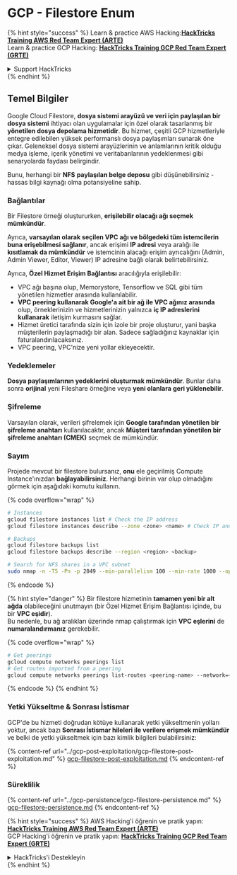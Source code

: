 # GCP - Filestore Enum

{% hint style="success" %}
Learn & practice AWS Hacking:<img src="../../../.gitbook/assets/image (1) (1) (1).png" alt="" data-size="line">[**HackTricks Training AWS Red Team Expert (ARTE)**](https://training.hacktricks.xyz/courses/arte)<img src="../../../.gitbook/assets/image (1) (1) (1).png" alt="" data-size="line">\
Learn & practice GCP Hacking: <img src="../../../.gitbook/assets/image (2).png" alt="" data-size="line">[**HackTricks Training GCP Red Team Expert (GRTE)**<img src="../../../.gitbook/assets/image (2).png" alt="" data-size="line">](https://training.hacktricks.xyz/courses/grte)

<details>

<summary>Support HackTricks</summary>

* Check the [**subscription plans**](https://github.com/sponsors/carlospolop)!
* **Join the** 💬 [**Discord group**](https://discord.gg/hRep4RUj7f) or the [**telegram group**](https://t.me/peass) or **follow** us on **Twitter** 🐦 [**@hacktricks\_live**](https://twitter.com/hacktricks_live)**.**
* **Share hacking tricks by submitting PRs to the** [**HackTricks**](https://github.com/carlospolop/hacktricks) and [**HackTricks Cloud**](https://github.com/carlospolop/hacktricks-cloud) github repos.

</details>
{% endhint %}

## Temel Bilgiler

Google Cloud Filestore, **dosya sistemi arayüzü ve veri için paylaşılan bir dosya sistemi** ihtiyacı olan uygulamalar için özel olarak tasarlanmış bir **yönetilen dosya depolama hizmetidir**. Bu hizmet, çeşitli GCP hizmetleriyle entegre edilebilen yüksek performanslı dosya paylaşımları sunarak öne çıkar. Geleneksel dosya sistemi arayüzlerinin ve anlamlarının kritik olduğu medya işleme, içerik yönetimi ve veritabanlarının yedeklenmesi gibi senaryolarda faydası belirgindir.

Bunu, herhangi bir **NFS** **paylaşılan belge deposu** gibi düşünebilirsiniz - hassas bilgi kaynağı olma potansiyeline sahip.

### Bağlantılar

Bir Filestore örneği oluştururken, **erişilebilir olacağı ağı seçmek mümkündür**.

Ayrıca, **varsayılan olarak seçilen VPC ağı ve bölgedeki tüm istemcilerin buna erişebilmesi sağlanır**, ancak erişimi **IP adresi** veya aralığı ile **kısıtlamak da mümkündür** ve istemcinin alacağı erişim ayrıcalığını (Admin, Admin Viewer, Editor, Viewer) IP adresine bağlı olarak belirtebilirsiniz.

Ayrıca, **Özel Hizmet Erişim Bağlantısı** aracılığıyla erişilebilir:

* VPC ağı başına olup, Memorystore, Tensorflow ve SQL gibi tüm yönetilen hizmetler arasında kullanılabilir.
* **VPC peering kullanarak Google'a ait bir ağ ile VPC ağınız arasında** olup, örneklerinizin ve hizmetlerinizin yalnızca **iç IP adreslerini kullanarak** iletişim kurmasını sağlar.
* Hizmet üretici tarafında sizin için izole bir proje oluşturur, yani başka müşterilerin paylaşmadığı bir alan. Sadece sağladığınız kaynaklar için faturalandırılacaksınız.
* VPC peering, VPC'nize yeni yollar ekleyecektir.

### Yedeklemeler

**Dosya paylaşımlarının yedeklerini oluşturmak mümkündür**. Bunlar daha sonra **orijinal** yeni Fileshare örneğine veya **yeni olanlara** **geri yüklenebilir**.

### Şifreleme

Varsayılan olarak, verileri şifrelemek için **Google tarafından yönetilen bir şifreleme anahtarı** kullanılacaktır, ancak **Müşteri tarafından yönetilen bir şifreleme anahtarı (CMEK)** seçmek de mümkündür.

### Sayım

Projede mevcut bir filestore bulursanız, **onu** ele geçirilmiş Compute Instance'ınızdan **bağlayabilirsiniz**. Herhangi birinin var olup olmadığını görmek için aşağıdaki komutu kullanın.

{% code overflow="wrap" %}
```bash
# Instances
gcloud filestore instances list # Check the IP address
gcloud filestore instances describe --zone <zone> <name> # Check IP and access restrictions

# Backups
gcloud filestore backups list
gcloud filestore backups describe --region <region> <backup>

# Search for NFS shares in a VPC subnet
sudo nmap -n -T5 -Pn -p 2049 --min-parallelism 100 --min-rate 1000 --open 10.99.160.2/20
```
{% endcode %}

{% hint style="danger" %}
Bir filestore hizmetinin **tamamen yeni bir alt ağda** olabileceğini unutmayın (bir Özel Hizmet Erişim Bağlantısı içinde, bu bir **VPC eşidir**).\
Bu nedenle, bu ağ aralıkları üzerinde nmap çalıştırmak için **VPC eşlerini** de **numaralandırmanız** gerekebilir.

{% code overflow="wrap" %}
```bash
# Get peerings
gcloud compute networks peerings list
# Get routes imported from a peering
gcloud compute networks peerings list-routes <peering-name> --network=<network-name> --region=<region> --direction=INCOMING
```
{% endcode %}
{% endhint %}

### Yetki Yükseltme & Sonrası İstismar

GCP'de bu hizmeti doğrudan kötüye kullanarak yetki yükseltmenin yolları yoktur, ancak bazı **Sonrası İstismar hileleri ile verilere erişmek mümkündür** ve belki de yetki yükseltmek için bazı kimlik bilgileri bulabilirsiniz:

{% content-ref url="../gcp-post-exploitation/gcp-filestore-post-exploitation.md" %}
[gcp-filestore-post-exploitation.md](../gcp-post-exploitation/gcp-filestore-post-exploitation.md)
{% endcontent-ref %}

### Süreklilik

{% content-ref url="../gcp-persistence/gcp-filestore-persistence.md" %}
[gcp-filestore-persistence.md](../gcp-persistence/gcp-filestore-persistence.md)
{% endcontent-ref %}

{% hint style="success" %}
AWS Hacking'i öğrenin ve pratik yapın:<img src="../../../.gitbook/assets/image (1) (1) (1).png" alt="" data-size="line">[**HackTricks Training AWS Red Team Expert (ARTE)**](https://training.hacktricks.xyz/courses/arte)<img src="../../../.gitbook/assets/image (1) (1) (1).png" alt="" data-size="line">\
GCP Hacking'i öğrenin ve pratik yapın: <img src="../../../.gitbook/assets/image (2).png" alt="" data-size="line">[**HackTricks Training GCP Red Team Expert (GRTE)**<img src="../../../.gitbook/assets/image (2).png" alt="" data-size="line">](https://training.hacktricks.xyz/courses/grte)

<details>

<summary>HackTricks'i Destekleyin</summary>

* [**abonelik planlarını**](https://github.com/sponsors/carlospolop) kontrol edin!
* **💬 [**Discord grubuna**](https://discord.gg/hRep4RUj7f) veya [**telegram grubuna**](https://t.me/peass) katılın ya da **Twitter'da** 🐦 [**@hacktricks\_live**](https://twitter.com/hacktricks_live)**'i takip edin.**
* **Hacking hilelerini paylaşmak için** [**HackTricks**](https://github.com/carlospolop/hacktricks) ve [**HackTricks Cloud**](https://github.com/carlospolop/hacktricks-cloud) github reposuna PR gönderin.

</details>
{% endhint %}
